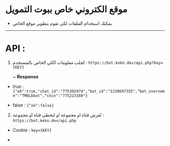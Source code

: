 # موقع الكتروني خاص ببوت التمويل
- يمكنك استخدام الملفات لكي تقوم بتطوير موقع الخاص 

--------------------------------------------

# API : 
1. لجلب معلومات الكي الخاص بالمستخدم : 
`https://bot.keko.dev/api.php?key={KEY}`


   ~  **Response**

- true : `{"ok":true,"chat_id":"775392974","bot_id":"1220697355","bot_username":"TMOLbbot","coin":"775223160"}`

- false : `{"ok":false}`

2. لعرض قناة او مجموعة او لتخطي قناة او مجموعة : `https://bot.keko.dev/api.php`

- Cookie : `key={KEY}`

- 

